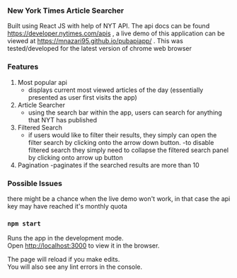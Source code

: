 ### New York Times Article Searcher
Built using React JS with help of NYT API. The api docs can be found https://developer.nytimes.com/apis , a live demo of this application can be viewed at https://mnazari95.github.io/pubapiapp/ . This was tested/developed for the latest version of chrome web browser

### Features

1. Most popular api
    - displays current most viewed articles of the day (essentially presented as user first visits the app)
2. Article Searcher
    - using the search bar within the app, users can search for anything that NYT has published
3. Filtered Search
    - if users would like to filter their results, they simply can open the filter search by clicking onto the arrow down button.
    -to disable filtered search they simply need to collapse the filtered search panel by clicking onto arrow up button
4. Pagination
    -paginates if the searched results are more than 10

### Possible Issues
there might be a chance when the live demo won't work, in that case the api key may have reached it's monthly quota

### `npm start`

Runs the app in the development mode.<br>
Open [http://localhost:3000](http://localhost:3000) to view it in the browser.

The page will reload if you make edits.<br>
You will also see any lint errors in the console.
